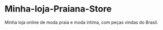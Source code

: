 # Minha-loja-Praiana-Store
Minha loja online de moda praia e moda íntima, com peças vindas do Brasil.

